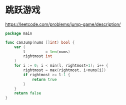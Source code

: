 # 跳跃游戏

https://leetcode.com/problems/jump-game/description/

```go
package main

func canJump(nums []int) bool {
	var (
		l         = len(nums)
		rightmost int
	)
	for i := 0; i < min(l, rightmost+1); i++ {
		rightmost = max(rightmost, i+nums[i])
		if rightmost >= l-1 {
			return true
		}
	}
	return false
}
```